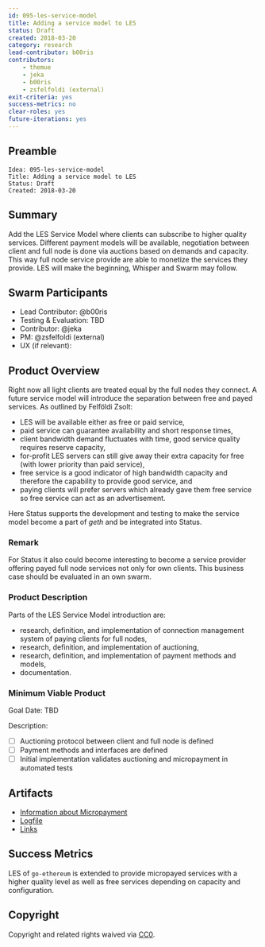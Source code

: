 ```yaml
---
id: 095-les-service-model
title: Adding a service model to LES
status: Draft
created: 2018-03-20
category: research
lead-contributor: b00ris
contributors:
    - themue
    - jeka
    - b00ris
    - zsfelfoldi (external)
exit-criteria: yes
success-metrics: no
clear-roles: yes
future-iterations: yes
---
```


## Preamble

    Idea: 095-les-service-model
    Title: Adding a service model to LES
    Status: Draft
    Created: 2018-03-20

## Summary

Add the LES Service Model where clients can subscribe to higher quality services. Different payment models will
be available, negotiation between client and full node is done via auctions based on demands and capacity. This
way full node service provide are able to monetize the services they provide. LES will make the beginning, Whisper
and Swarm may follow.

## Swarm Participants

- Lead Contributor: @b00ris
- Testing & Evaluation: TBD
- Contributor: @jeka
- PM: @zsfelfoldi (external)
- UX (if relevant):

## Product Overview

Right now all light clients are treated equal by the full nodes they connect. A future service model will
introduce the separation between free and payed services. As outlined by Felföldi Zsolt:

- LES will be available either as free or paid service,
- paid service can guarantee availability and short response times,
- client bandwidth demand fluctuates with time, good service quality requires reserve capacity,
- for-profit LES servers can still give away their extra capacity for free (with lower priority than paid service),
- free service is a good indicator of high bandwidth capacity and therefore the capability to provide good service, and
- paying clients will prefer servers which already gave them free service so free service can act as an advertisement.

Here Status supports the development and testing to make the service model become a part of *geth* and be
integrated into Status.

### Remark

For Status it also could become interesting to become a service provider offering payed full node services not only
for own clients. This business case should be evaluated in an own swarm.

### Product Description

Parts of the LES Service Model introduction are:

- research, definition, and implementation of connection management system of paying clients for full nodes,
- research, definition, and implementation of auctioning,
- research, definition, and implementation of payment methods and models,
- documentation.

### Minimum Viable Product

Goal Date: TBD

Description:

- [ ] Auctioning protocol between client and full node is defined
- [ ] Payment methods and interfaces are defined
- [ ] Initial implementation validates auctioning and micropayment in automated tests

## Artifacts

- [Information about Micropayment](micropayment.md)
- [Logfile](log.md)
- [Links](links.md)

## Success Metrics

LES of `go-ethereum` is extended to provide micropayed services with a higher quality
level as well as free services depending on capacity and configuration.

## Copyright

Copyright and related rights waived via [CC0](https://creativecommons.org/publicdomain/zero/1.0/).


